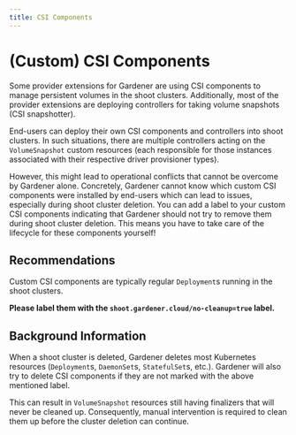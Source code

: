 ```yaml
---
title: CSI Components
---
```


# (Custom) CSI Components

Some provider extensions for Gardener are using CSI components to manage persistent volumes in the shoot clusters.
Additionally, most of the provider extensions are deploying controllers for taking volume snapshots (CSI snapshotter).

End-users can deploy their own CSI components and controllers into shoot clusters.
In such situations, there are multiple controllers acting on the `VolumeSnapshot` custom resources (each responsible for those instances associated with their respective driver provisioner types).

However, this might lead to operational conflicts that cannot be overcome by Gardener alone.
Concretely, Gardener cannot know which custom CSI components were installed by end-users which can lead to issues, especially during shoot cluster deletion.
You can add a label to your custom CSI components indicating that Gardener should not try to remove them during shoot cluster deletion. This means you have to take care of the lifecycle for these components yourself!

## Recommendations

Custom CSI components are typically regular `Deployment`s running in the shoot clusters.

**Please label them with the `shoot.gardener.cloud/no-cleanup=true` label.**

## Background Information

When a shoot cluster is deleted, Gardener deletes most Kubernetes resources (`Deployment`s, `DaemonSet`s, `StatefulSet`s, etc.). Gardener will also try to delete CSI components if they are not marked with the above mentioned label.

This can result in `VolumeSnapshot` resources still having finalizers that will never be cleaned up.
Consequently, manual intervention is required to clean them up before the cluster deletion can continue.
